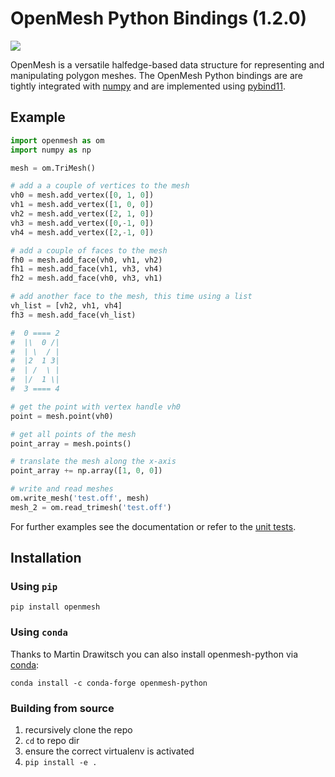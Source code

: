# OpenMesh Python Bindings (1.2.0)

[![](https://www.graphics.rwth-aachen.de:9000/OpenMesh/openmesh-python/badges/master/pipeline.svg)](https://www.graphics.rwth-aachen.de:9000/OpenMesh/openmesh-python/commits/master)

OpenMesh is a versatile halfedge-based data structure for representing and manipulating polygon meshes.
The OpenMesh Python bindings are are tightly integrated with [numpy](http://www.numpy.org/) and are implemented using [pybind11](https://github.com/pybind/pybind11). 

## Example
```python
import openmesh as om
import numpy as np

mesh = om.TriMesh()

# add a a couple of vertices to the mesh
vh0 = mesh.add_vertex([0, 1, 0])
vh1 = mesh.add_vertex([1, 0, 0])
vh2 = mesh.add_vertex([2, 1, 0])
vh3 = mesh.add_vertex([0,-1, 0])
vh4 = mesh.add_vertex([2,-1, 0])

# add a couple of faces to the mesh
fh0 = mesh.add_face(vh0, vh1, vh2)
fh1 = mesh.add_face(vh1, vh3, vh4)
fh2 = mesh.add_face(vh0, vh3, vh1)

# add another face to the mesh, this time using a list
vh_list = [vh2, vh1, vh4]
fh3 = mesh.add_face(vh_list)

#  0 ==== 2
#  |\  0 /|
#  | \  / |
#  |2  1 3|
#  | /  \ |
#  |/  1 \|
#  3 ==== 4

# get the point with vertex handle vh0
point = mesh.point(vh0)

# get all points of the mesh
point_array = mesh.points()

# translate the mesh along the x-axis
point_array += np.array([1, 0, 0])

# write and read meshes
om.write_mesh('test.off', mesh)
mesh_2 = om.read_trimesh('test.off')
```
For further examples see the documentation or refer to the [unit tests](https://gitlab.vci.rwth-aachen.de:9000/OpenMesh/openmesh-python/tree/master/tests).

## Installation

### Using `pip`

    pip install openmesh
    
### Using `conda`
Thanks to Martin Drawitsch you can also install openmesh-python via [conda](https://github.com/conda-forge/openmesh-python-feedstock):

    conda install -c conda-forge openmesh-python

### Building from source
1. recursively clone the repo
2. `cd` to repo dir
3. ensure the correct virtualenv is activated
4. `pip install -e .`
